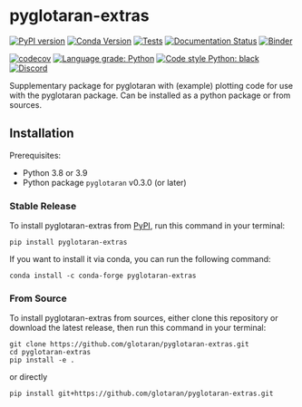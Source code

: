 # pyglotaran-extras

[![PyPI version](https://badge.fury.io/py/pyglotaran-extras.svg)](https://badge.fury.io/py/pyglotaran-extras)
[![Conda Version](https://img.shields.io/conda/vn/conda-forge/pyglotaran-extras.svg)](https://anaconda.org/conda-forge/pyglotaran-extras)
[![Tests](https://github.com/glotaran/pyglotaran-extras/actions/workflows/test.yml/badge.svg)](https://github.com/glotaran/pyglotaran-extras/actions/workflows/test.yml)
[![Documentation Status](https://readthedocs.org/projects/pyglotaran-extras/badge/?version=latest)](https://pyglotaran-extras.readthedocs.io/en/latest/?badge=latest)
[![Binder](https://static.mybinder.org/badge_logo.svg)](https://mybinder.org/v2/gh/glotaran/pyglotaran-extras.git/main?urlpath=lab%2Ftree%2Fdocs%2Fsource%2Fnotebooks)

[![codecov](https://codecov.io/gh/glotaran/pyglotaran-extras/branch/main/graph/badge.svg?token=I6F412Y390)](https://codecov.io/gh/glotaran/pyglotaran-extras)
[![Language grade: Python](https://img.shields.io/lgtm/grade/python/g/glotaran/pyglotaran-extras.svg?logo=lgtm&logoWidth=18)](https://lgtm.com/projects/g/glotaran/pyglotaran-extras/context:python)
[![Code style Python: black](https://img.shields.io/badge/code%20style-black-000000.svg)](https://github.com/psf/black)
[![Discord](https://img.shields.io/discord/883443835135475753.svg?label=&logo=discord&logoColor=ffffff&color=7389D8&labelColor=6A7EC2)](https://discord.gg/KfnEYRSTJx)

Supplementary package for pyglotaran with (example) plotting code for use with the pyglotaran package.
Can be installed as a python package or from sources.

## Installation

Prerequisites:

- Python 3.8 or 3.9
- Python package `pyglotaran` v0.3.0 (or later)

### Stable Release

To install pyglotaran-extras from [PyPI](https://pypi.org/), run this command in your terminal:

```console
pip install pyglotaran-extras
```

If you want to install it via conda, you can run the following command:

```console
conda install -c conda-forge pyglotaran-extras
```

### From Source

To install pyglotaran-extras from sources, either clone this repository or download the latest release, then run this command in your terminal:

```console
git clone https://github.com/glotaran/pyglotaran-extras.git
cd pyglotaran-extras
pip install -e .
```

or directly

```console
pip install git+https://github.com/glotaran/pyglotaran-extras.git
```
